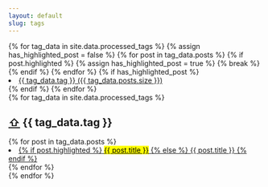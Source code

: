 ```yaml
---
layout: default
slug: tags
---
```

<aside class="tag-list" aria-label="List of all tags">
    {% for tag_data in site.data.processed_tags %}
    {% assign has_highlighted_post = false %}
    {% for post in tag_data.posts %}
    {% if post.highlighted %}
    {% assign has_highlighted_post = true %}
    {% break %}
    {% endif %}
    {% endfor %}
    {% if has_highlighted_post %}
    <li>
        <a href="#{{ tag_data.tag | slugify }}" aria-label="Tag {{ tag_data.tag }} with {{ tag_data.posts.size }} posts">
            {{ tag_data.tag }} ({{ tag_data.posts.size }})
        </a>
    </li>
    {% endif %}
    {% endfor %}
</aside>
<aside>
    {% for tag_data in site.data.processed_tags %}
    <div class="search-link" id="{{ tag_data.tag | slugify }}" aria-labelledby="{{ tag_data.tag | slugify }}-heading">
        <h2 id="{{ tag_data.tag | slugify }}-heading">
            <a href="#" class="back-to-top" aria-label="Back to top">&#8679;</a>
            {{ tag_data.tag }}
        </h2>
        <aside>
            {% for post in tag_data.posts %}
            <li>
                <a href="{{ post.url }}">
                    {% if post.highlighted %}
                    <mark>{{ post.title }}</mark>
                    {% else %}
                    {{ post.title }}
                    {% endif %}
                </a>
            </li>
            {% endfor %}
        </aside>
    </div>
    {% endfor %}
</aside>
